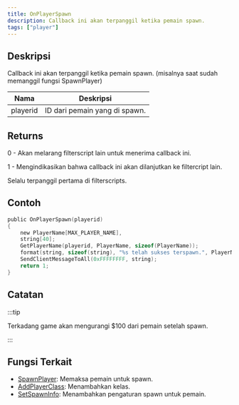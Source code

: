 ```yaml
---
title: OnPlayerSpawn
description: Callback ini akan terpanggil ketika pemain spawn.
tags: ["player"]
---
```


## Deskripsi

Callback ini akan terpanggil ketika pemain spawn. (misalnya saat sudah memanggil fungsi SpawnPlayer)

| Nama     | Deskripsi                     |
| -------- | ----------------------------- |
| playerid | ID dari pemain yang di spawn. |

## Returns

0 - Akan melarang filterscript lain untuk menerima callback ini.

1 - Mengindikasikan bahwa callback ini akan dilanjutkan ke filtercript lain.

Selalu terpanggil pertama di filterscripts.

## Contoh

```c
public OnPlayerSpawn(playerid)
{
    new PlayerName[MAX_PLAYER_NAME],
    string[40];
    GetPlayerName(playerid, PlayerName, sizeof(PlayerName));
    format(string, sizeof(string), "%s telah sukses terspawn.", PlayerName);
    SendClientMessageToAll(0xFFFFFFFF, string);
    return 1;
}
```

## Catatan

:::tip

Terkadang game akan mengurangi \$100 dari pemain setelah spawn.

:::

## Fungsi Terkait

- [SpawnPlayer](../functions/SpawnPlayer.md): Memaksa pemain untuk spawn.
- [AddPlayerClass](../functions/AddPlayerClass.md): Menambahkan kelas.
- [SetSpawnInfo](../functions/SetSpawnInfo.md): Menambahkan pengaturan spawn untuk pemain.
